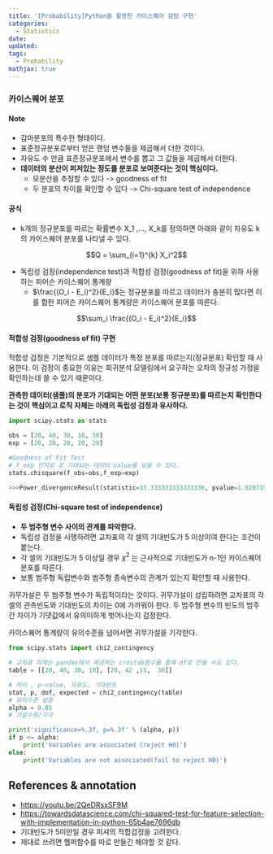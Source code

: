 ```yaml
---
title: '[Probability]Python을 활용한 카이스퀘어 검정 구현'
categories:
  - Statistics
date:
updated:
tags:
  - Probability
mathjax: true
---
```


### 카이스퀘어 분포

#### Note

- 감마분포의 특수한 형태이다.
- 표준정규분포로부터 얻은 랜덤 변수들을 제곱해서 더한 것이다.
- 자유도 수 만큼 표준정규분포에서 변수를 뽑고 그 값들을 제곱해서 더한다.
- **데이터의 분산이 퍼저있는 정도를 분포로 보여준다는 것이 핵심이다.**
  + 모분산을 추정할 수 있다 -> goodness of fit
  + 두 분포의 차이를 확인할 수 있다 -> Chi-square test of independence

#### 공식

- k개의 정규분포를 따르는 확률변수 X_1 ,..., X_k를 정의하면 아래와 같이 자유도 k의 카이스퀘어 분포를 나타낼 수 있다.

$$Q = \sum_{i=1}^{k} X_i^2$$


- 독립성 검정(independence test)과 적합성 검정(goodness of fit)을 위하 사용하는 피어슨 카이스퀘어 통계량
  + $\frac{(O_i - E_i)^2}{E_i}$는 정규분포를 따르고 데이터가 충분히 많다면 이를 합한 피어슨 카이스퀘어 통계량은 카이스퀘어 분포를 따른다.

$$\sum_i \frac{(O_i - E_i)^2}{E_i}$$


#### 적합성 검정(goodness of fit) 구현

적합성 검정은 기본적으로 샘플 데이터가 특정 분포를 따르는지(정규분포) 확인할 때 사용한다.
이 검정이 중요한 이유는 회귀분석 모델링에서 요구하는 오차의 정규성 가정을 확인하는데 쓸 수 있기 때문이다.

**관측한 데이터(샘플)의 분포가 기대되는 어떤 분포(보통 정규분포)를 따르는지 확인한다는 것이 핵심이고 로직 자체는 아래의 독립성 검정과 유사하다.**
```python
import scipy.stats as stats

obs = [20, 40, 30, 10, 50]
exp = [20, 20, 20, 20, 20]

#Goodness of Fit Test
# f_exp 인자로 로 기대되는 데이터 value를 넣을 수 있다. 
stats.chisquare(f_obs=obs,f_exp=exp)

>>>Power_divergenceResult(statistic=33.333333333333336, pvalue=1.020735571764047e-06)

```

#### 독립성 검정(Chi-square test of independence)

- **두 범주형 변수 사이의 관계를 파악한다.**
- 독립성 검정을 시행하려면 교차표의 각 셀의 기대빈도가 5 이상이여 한다는 조건이 붙는다.
- 각 셀의 기대빈도가 5 이상일 경우 $\chi^2$ 는 근사적으로 기대빈도가 n-1인 카이스퀘어 분포를 따른다.
- 보통 범주형 독립변수와 범주형 종속변수의 관계가 있는지 확인할 때 사용한다.

귀무가설은 두 범주형 변수가 독립적이라는 것이다.
귀무가설이 성립하려면 교차표의 각 셀의 관측빈도와 기대빈도의 차이는 0에 가까워야 한다.
두 범주형 변수의 빈도의 범주간 차이가 기댓값에서 유의미하게 벗어나는지 검정한다.

카이스퀘어 통계량이 유의수준을 넘어서면 귀무가설을 기각한다.

```python 
from scipy.stats import chi2_contingency

# 교차표 자체는 pandas에서 제공하는 crostab함수를 통해 df로 만들 수도 있다.
table = [[20, 40, 30, 10], [20, 42 ,15,  30]]

# 카이 , p-value, 자유도, 기대빈도
stat, p, dof, expected = chi2_contingency(table)
# 유의수준 설정
alpha = 0.05
# 가설수용/기각

print('significance=%.3f, p=%.3f' % (alpha, p))
if p <= alpha:
    print('Variables are associated (reject H0)')
else:
    print('Variables are not associated(fail to reject H0)')

```


**References & annotation**
---

- https://youtu.be/2QeDRsxSF9M
- https://towardsdatascience.com/chi-squared-test-for-feature-selection-with-implementation-in-python-65b4ae7696db
- 기대빈도가 5미만일 경우 피셔의 적합검정을 고려한다.
- 제대로 쓰려면 헬퍼함수를 따로 만들긴 해야할 것 같다.
